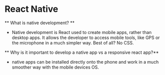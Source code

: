# React Native

** What is native development? **

- Native development is React used to create mobile apps, rather than desktop apps. It allows the developer to access mobile tools, like GPS or the microphone in a much simpler way. Best of all? No CSS.

** Why is it important to develop a native app vs a responsive react app?** 

- native apps can be installed directly onto the phone and work in a much smoother way with the mobile devices OS.
